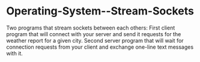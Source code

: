# Operating-System--Stream-Sockets
Two programs that stream sockets between each others: First client program that will connect with your server and send it requests for the weather report for a given city. Second server program that will wait for connection requests from your client and exchange one-line text messages with it.
